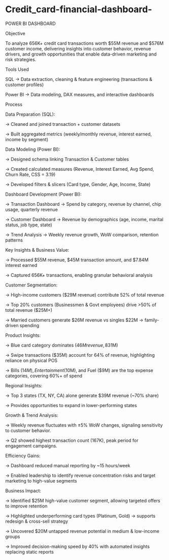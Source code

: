 # Credit_card-financial-dashboard-
POWER BI DASHBOARD

Objective

To analyze 656K+ credit card transactions worth $55M revenue and $576M customer income, delivering insights into customer behavior, revenue drivers, and growth opportunities that enable data-driven marketing and risk strategies.


 
 Tools Used

SQL → Data extraction, cleaning & feature engineering (transactions & customer profiles)

Power BI → Data modeling, DAX measures, and interactive dashboards



Process

Data Preparation (SQL):

-> Cleaned and joined transaction + customer datasets

-> Built aggregated metrics (weekly/monthly revenue, interest earned, income by segment)

Data Modeling (Power BI):

-> Designed schema linking Transaction & Customer tables

-> Created calculated measures (Revenue, Interest Earned, Avg Spend, Churn Rate, CSS = 3.19)

-> Developed filters & slicers (Card type, Gender, Age, Income, State)

Dashboard Development (Power BI):

-> Transaction Dashboard → Spend by category, revenue by channel, chip usage, quarterly revenue

-> Customer Dashboard → Revenue by demographics (age, income, marital status, job type, state)

-> Trend Analysis → Weekly revenue growth, WoW comparison, retention patterns



Key Insights & Business Value:

-> Processed $55M revenue, $45M transaction amount, and $7.84M interest earned

-> Captured 656K+ transactions, enabling granular behavioral analysis

Customer Segmentation:

-> High-income customers ($29M revenue) contribute 52% of total revenue

-> Top 20% customers (Businessmen & Govt employees) drive >50% of total revenue ($25M+)

-> Married customers generate $26M revenue vs singles $22M → family-driven spending

Product Insights:

-> Blue card category dominates ($46M revenue, 83%), while Platinum underperforms ($1M)

-> Swipe transactions ($35M) account for 64% of revenue, highlighting reliance on physical POS

-> Bills ($14M), Entertainment ($10M), and Fuel ($9M) are the top expense categories, covering 60%+ of spend

Regional Insights:

-> Top 3 states (TX, NY, CA) alone generate $39M revenue (~70% share)

-> Provides opportunities to expand in lower-performing states

Growth & Trend Analysis:

-> Weekly revenue fluctuates with ±5% WoW changes, signaling sensitivity to customer behavior.

-> Q2 showed highest transaction count (167K), peak period for engagement campaigns.

Efficiency Gains:

-> Dashboard reduced manual reporting by ~15 hours/week

-> Enabled leadership to identify revenue concentration risks and target marketing to high-value segments



Business Impact:

-> Identified $25M high-value customer segment, allowing targeted offers to improve retention

-> Highlighted underperforming card types (Platinum, Gold) → supports redesign & cross-sell strategy

-> Uncovered $20M untapped revenue potential in medium & low-income groups

-> Improved decision-making speed by 40% with automated insights replacing static reports
